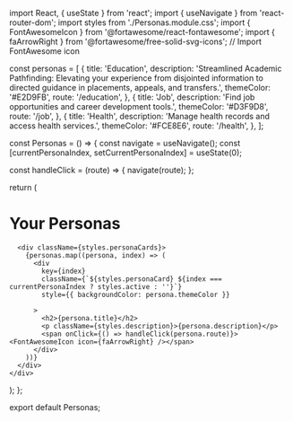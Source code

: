import React, { useState } from 'react';
import { useNavigate } from 'react-router-dom';
import styles from './Personas.module.css';
import { FontAwesomeIcon } from '@fortawesome/react-fontawesome';
import { faArrowRight } from '@fortawesome/free-solid-svg-icons'; // Import FontAwesome icon

const personas = [
  {
    title: 'Education',
    description: 'Streamlined Academic Pathfinding: Elevating your experience from disjointed information to directed guidance in placements, appeals, and transfers.',
    themeColor: '#E2D9FB',
    route: '/education',
  },
  {
    title: 'Job',
    description: 'Find job opportunities and career development tools.',
    themeColor: '#D3F9D8',
    route: '/job',
  },
  {
    title: 'Health',
    description: 'Manage health records and access health services.',
    themeColor: '#FCE8E6',
    route: '/health',
  },
];

const Personas = () => {
  const navigate = useNavigate();
  const [currentPersonaIndex, setCurrentPersonaIndex] = useState(0);

  const handleClick = (route) => {
    navigate(route);
  };

  

  return (
    <div className={styles.Personas}>
      <h1>Your Personas</h1>
      
      <div className={styles.personaCards}>
        {personas.map((persona, index) => (
          <div
            key={index}
            className={`${styles.personaCard} ${index === currentPersonaIndex ? styles.active : ''}`}
            style={{ backgroundColor: persona.themeColor }}
            
          >
            <h2>{persona.title}</h2>
            <p className={styles.description}>{persona.description}</p>
            <span onClick={() => handleClick(persona.route)}><FontAwesomeIcon icon={faArrowRight} /></span>
          </div>
        ))}
      </div>
    </div>
  );
};

export default Personas;
